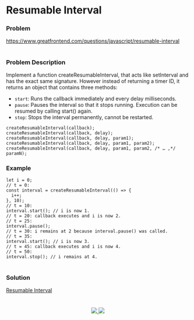 # Resumable Interval

### Problem

https://www.greatfrontend.com/questions/javascript/resumable-interval

#

### Problem Description

Implement a function createResumableInterval, that acts like setInterval and has the exact same signature. However instead of returning a timer ID, it returns an object that contains three methods:

- `start`: Runs the callback immediately and every delay milliseconds.
- `pause`: Pauses the interval so that it stops running. Execution can be resumed by calling start() again.
- `stop`: Stops the interval permanently, cannot be restarted.

```
createResumableInterval(callback);
createResumableInterval(callback, delay);
createResumableInterval(callback, delay, param1);
createResumableInterval(callback, delay, param1, param2);
createResumableInterval(callback, delay, param1, param2, /* … ,*/ paramN);

```


### Example

```
let i = 0;
// t = 0:
const interval = createResumableInterval(() => {
  i++;
}, 10);
// t = 10:
interval.start(); // i is now 1.
// t = 20: callback executes and i is now 2.
// t = 25:
interval.pause();
// t = 30: i remains at 2 because interval.pause() was called.
// t = 35:
interval.start(); // i is now 3.
// t = 45: callback executes and i is now 4.
// t = 50:
interval.stop(); // i remains at 4.

```

#

### Solution

[Resumable Interval](./resumableInterval.js)

#

<p align="center">
	<a href="https://github.com/ghoshsuman845" alt="Github" title="github">
       <img src="https://img.shields.io/badge/Followe_Me_For_More_Useful_Repos-15k?style=for-the-badge&color=2088FF&logo=github&logoColor=fff"/>
    </a>
    <a href="https://github.com/ghoshsuman845/ghoshsuman845" alt="Github Stars" title="Star Mark Repo">
        <img src="https://img.shields.io/badge/Shower_stars_if_you_like_my_repos-15k?style=for-the-badge&color=ffd000&logo=apachespark&logoColor=black"/>
    </a>
</p>
